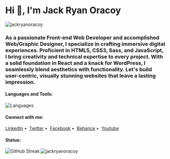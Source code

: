 <h1 align="left">Hi 👋, I'm Jack Ryan Oracoy</h1>
<p align="left"> <img src="https://komarev.com/ghpvc/?username=jackryanoracoy&label=Profile%20views&color=999999&style=flat" alt="jackryanoracoy" /> </p>
<h3 align="left">As a passionate Front-end Web Developer and accomplished Web/Graphic Designer, I specialize in crafting immersive digital experiences. Proficient in HTML5, CSS3, Sass, and JavaScript, I bring creativity and technical expertise to every project. With a solid foundation in React and a knack for WordPress, I seamlessly blend aesthetics with functionality. Let's build user-centric, visually stunning websites that leave a lasting impression. </h3>

<h4 align="left">Languages and Tools:</h4>

<p align="left"><img src="https://skillicons.dev/icons?i=js,html,css,sass,js,ts,jquery,php,mysql,react,nextjs,gatsbyjs,wordpress,bootstrap,git,figma,ai,ps,xd" alt="Languages" />

<h4 align="left">Connect with me:</h4>

<p align="left">
  <a href="https://linkedin.com/in/jackryanoracoy" target="blank">LinkedIn</a>&nbsp;&bull;&nbsp;
  <a href="https://twitter.com/jackryanoracoy" target="blank">Twitter</a>&nbsp;&bull;&nbsp;
  <a href="https://fb.com/jackryanoracoy" target="blank">Facebook</a>&nbsp;&bull;&nbsp;
  <a href="https://www.behance.net/jackryanor7dac" target="blank">Behance</a>&nbsp;&bull;&nbsp;
  <a href="https://www.youtube.com/c/jackrotech" target="blank">Youtube</a>
</p>

<h4 align="left">Status:</h4>

<p align="left"><img align="left" src="https://streak-stats.demolab.com?user=jackryanoracoy" alt="GitHub Streak" /></p>
<p align="left"><img align="left" src="https://github-readme-stats.vercel.app/api/top-langs?username=jackryanoracoy&show_icons=true&locale=en&layout=compact" alt="jackryanoracoy" /></p>
